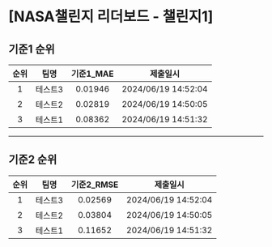 # [NASA챌린지 리더보드 - 챌린지1]
## 기준1 순위
| 순위 | 팀명 | 기준1_MAE | 제출일시 |
|:----:|:----:|:-----:|:----:|
| 1 | 테스트3 | 0.01946 | 2024/06/19 14:52:04 |
| 2 | 테스트2 | 0.02819 | 2024/06/19 14:50:05 |
| 3 | 테스트1 | 0.08362 | 2024/06/19 14:51:32 |
___
## 기준2 순위
| 순위 | 팀명 | 기준2_RMSE | 제출일시 |
|:----:|:----:|:-----:|:----:|
| 1 | 테스트3 | 0.02569 | 2024/06/19 14:52:04 |
| 2 | 테스트2 | 0.03804 | 2024/06/19 14:50:05 |
| 3 | 테스트1 | 0.11652 | 2024/06/19 14:51:32 |
